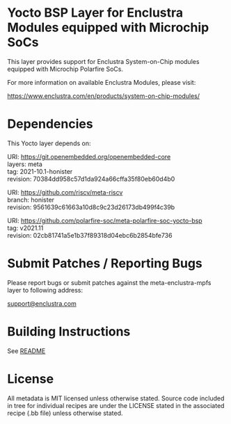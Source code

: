 # Yocto BSP Layer for Enclustra Modules equipped with Microchip SoCs

This layer provides support for Enclustra System-on-Chip modules equipped with Microchip Polarfire SoCs.

For more information on available Enclustra Modules, please visit:

https://www.enclustra.com/en/products/system-on-chip-modules/

# Dependencies

This Yocto layer depends on:

URI: https://git.openembedded.org/openembedded-core<br/>
layers: meta<br/>
tag: 2021-10.1-honister<br/>
revision: 70384dd958c57d1da924a66cffa35f80eb60d4b0

URI: https://github.com/riscv/meta-riscv<br/>
branch: honister<br/>
revision: 9561639c61663a10d8c9c23d26173db499f4c39b

URI: https://github.com/polarfire-soc/meta-polarfire-soc-yocto-bsp<br/>
tag: v2021.11<br/>
revision: 02cb81741a5e1b37f89318d04ebc6b2854bfe736

# Submit Patches / Reporting Bugs

Please report bugs or submit patches against the meta-enclustra-mpfs layer to following address:

support@enclustra.com

# Building Instructions

See [README](../README.md)

# License

All metadata is MIT licensed unless otherwise stated. Source code included in tree for individual recipes are under the LICENSE stated in the associated recipe (.bb file) unless otherwise stated.
